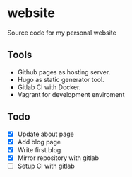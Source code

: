 # website
Source code for my personal website

## Tools
* Github pages as hosting server.
* Hugo as static generator tool.
* Gitlab CI with Docker.
* Vagrant for development enviroment

## Todo
- [x] Update about page
- [x] Add blog page
- [x] Write first blog
- [x] Mirror repository with gitlab
- [ ] Setup CI with gitlab
